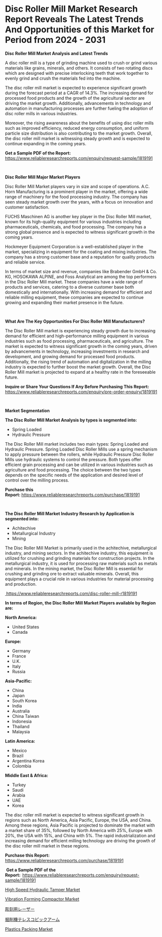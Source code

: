 <p><h1>Disc Roller Mill Market Research Report Reveals The Latest Trends And Opportunities of this Market for Period from 2024 - 2031</h1></p><p><strong>Disc Roller Mill Market Analysis and Latest Trends</strong></p>
<p><p>A disc roller mill is a type of grinding machine used to crush or grind various materials like grains, minerals, and others. It consists of two rotating discs which are designed with precise interlocking teeth that work together to evenly grind and crush the materials fed into the machine.</p><p>The disc roller mill market is expected to experience significant growth during the forecast period at a CAGR of 14.3%. The increasing demand for processed food products and the growth of the agricultural sector are driving the market growth. Additionally, advancements in technology and automation in manufacturing processes are further fueling the adoption of disc roller mills in various industries.</p><p>Moreover, the rising awareness about the benefits of using disc roller mills such as improved efficiency, reduced energy consumption, and uniform particle size distribution is also contributing to the market growth. Overall, the disc roller mill market is witnessing steady growth and is expected to continue expanding in the coming years.</p></p>
<p><strong>Get a Sample PDF of the Report:&nbsp;</strong> <a href="https://www.reliableresearchreports.com/enquiry/request-sample/1819191">https://www.reliableresearchreports.com/enquiry/request-sample/1819191</a></p>
<p>&nbsp;</p>
<p><strong>Disc Roller Mill Major Market Players</strong></p>
<p><p>Disc Roller Mill Market players vary in size and scope of operations. A.C. Horn Manufacturing is a prominent player in the market, offering a wide range of machinery for the food processing industry. The company has seen steady market growth over the years, with a focus on innovation and customer satisfaction.</p><p>FUCHS Maschinen AG is another key player in the Disc Roller Mill market, known for its high-quality equipment for various industries including pharmaceuticals, chemicals, and food processing. The company has a strong global presence and is expected to witness significant growth in the coming years.</p><p>Hockmeyer Equipment Corporation is a well-established player in the market, specializing in equipment for the coating and mixing industries. The company has a strong customer base and a reputation for quality products and reliable service.</p><p>In terms of market size and revenue, companies like Brabender GmbH & Co. KG, HOSOKAWA ALPINE, and Foss Analytical are among the top performers in the Disc Roller Mill market. These companies have a wide range of products and services, catering to a diverse customer base both domestically and internationally. With increasing demand for efficient and reliable milling equipment, these companies are expected to continue growing and expanding their market presence in the future.</p></p>
<p>&nbsp;</p>
<p><strong>What Are The Key Opportunities For Disc Roller Mill Manufacturers?</strong></p>
<p><p>The Disc Roller Mill market is experiencing steady growth due to increasing demand for efficient and high-performance milling equipment in various industries such as food processing, pharmaceuticals, and agriculture. The market is expected to witness significant growth in the coming years, driven by advancements in technology, increasing investments in research and development, and growing demand for processed food products. Additionally, the rising trend of automation and digitalization in the milling industry is expected to further boost the market growth. Overall, the Disc Roller Mill market is projected to expand at a healthy rate in the foreseeable future.</p></p>
<p><strong>Inquire or Share Your Questions If Any Before Purchasing This Report:</strong> <a href="https://www.reliableresearchreports.com/enquiry/pre-order-enquiry/1819191">https://www.reliableresearchreports.com/enquiry/pre-order-enquiry/1819191</a></p>
<p>&nbsp;</p>
<p><strong>Market Segmentation</strong></p>
<p><strong>The Disc Roller Mill Market Analysis by types is segmented into:</strong></p>
<p><ul><li>Spring Loaded</li><li>Hydraulic Pressure</li></ul></p>
<p><p>The Disc Roller Mill market includes two main types: Spring Loaded and Hydraulic Pressure. Spring Loaded Disc Roller Mills use a spring mechanism to apply pressure between the rollers, while Hydraulic Pressure Disc Roller Mills use hydraulic systems to control the pressure. Both types offer efficient grain processing and can be utilized in various industries such as agriculture and food processing. The choice between the two types depends on the specific needs of the application and desired level of control over the milling process.</p></p>
<p><strong>Purchase this Report:&nbsp;</strong><a href="https://www.reliableresearchreports.com/purchase/1819191">https://www.reliableresearchreports.com/purchase/1819191</a></p>
<p>&nbsp;</p>
<p><strong>The Disc Roller Mill Market Industry Research by Application is segmented into:</strong></p>
<p><ul><li>Achitechive</li><li>Metallurgical Industry</li><li>Mining</li></ul></p>
<p><p>The Disc Roller Mill Market is primarily used in the achitechive, metallurgical industry, and mining sectors. In the achitechive industry, this equipment is utilized for crushing and grinding materials for construction projects. In the metallurgical industry, it is used for processing raw materials such as metals and minerals. In the mining market, the Disc Roller Mill is essential for crushing and grinding ore to extract valuable minerals. Overall, this equipment plays a crucial role in various industries for material processing and production.</p></p>
<p><a href="https://www.reliableresearchreports.com/disc-roller-mill-r1819191">&nbsp;https://www.reliableresearchreports.com/disc-roller-mill-r1819191</a></p>
<p><strong>In terms of Region, the Disc Roller Mill Market Players available by Region are:</strong></p>
<p>
    <p> <strong> North America: </strong>
        <ul>
            <li>United States</li>
            <li>Canada</li>
        </ul>
        </p> 
    <p> <strong> Europe: </strong>
        <ul>
            <li>Germany</li>
            <li>France</li>
            <li>U.K.</li>
            <li>Italy</li>
            <li>Russia</li>
        </ul>
        </p> 
    <p> <strong> Asia-Pacific: </strong>
        <ul>
            <li>China</li>
            <li>Japan</li>
            <li>South Korea</li>
            <li>India</li>
            <li>Australia</li>
            <li>China Taiwan</li>
            <li>Indonesia</li>
            <li>Thailand</li>
            <li>Malaysia</li>
        </ul>
        </p> 
    <p> <strong> Latin America: </strong>
        <ul>
            <li>Mexico</li>
            <li>Brazil</li>
            <li>Argentina Korea</li>
            <li>Colombia</li>
        </ul>
        </p> 
    <p> <strong> Middle East & Africa: </strong>
        <ul>
            <li>Turkey</li>
            <li>Saudi</li>
            <li>Arabia</li>
            <li>UAE</li>
            <li>Korea</li>
        </ul>
    </p>
    </p>
<p><p>The disc roller mill market is expected to witness significant growth in regions such as North America, Asia Pacific, Europe, the USA, and China. Among these regions, Asia Pacific is projected to dominate the market with a market share of 35%, followed by North America with 25%, Europe with 20%, the USA with 15%, and China with 5%. The rapid industrialization and increasing demand for efficient milling technology are driving the growth of the disc roller mill market in these regions.</p></p>
<p><strong>Purchase this Report: </strong><a href="https://www.reliableresearchreports.com/purchase/1819191">https://www.reliableresearchreports.com/purchase/1819191</a></p>
<p>&nbsp;<strong>Get a Sample PDF of the Report:&nbsp;&nbsp;</strong><a href="https://www.reliableresearchreports.com/enquiry/request-sample/1819191">https://www.reliableresearchreports.com/enquiry/request-sample/1819191</a></p>
<p><strong></strong></p>
<p><p><a href="https://github.com/josesg55/Market-Research-Report-List-2/blob/main/high-speed-hydraulic-tamper-market.md">High Speed Hydraulic Tamper Market</a></p><p><a href="https://github.com/indrystar/Market-Research-Report-List-3/blob/main/vibration-forming-compactor-market.md">Vibration Forming Compactor Market</a></p><p><a href="https://github.com/ksxzwxabcuynh011/Market-Research-Report-List-1/blob/main/193779340837.md">彫刻用レーザー</a></p><p><a href="https://medium.com/@colinom7865/%E3%82%B7%E3%83%A7%E3%83%99%E3%83%AB%E8%A3%85%E7%9D%80%E3%83%96%E3%83%BC%E3%83%A0%E5%B8%82%E5%A0%B4%E5%B1%95%E6%9C%9B-%E7%94%A3%E6%A5%AD%E6%A6%82%E8%A6%81%E3%81%A8%E4%BA%88%E6%B8%AC-2024%E5%B9%B4%E3%81%8B%E3%82%892031%E5%B9%B4-40cbc75fc4a6">掘削機テレスコピックアーム</a></p><p><a href="https://issuu.com/reportprime-2/docs/plastics-packing-market-size-2030.pptx">Plastics Packing Market</a></p></p>